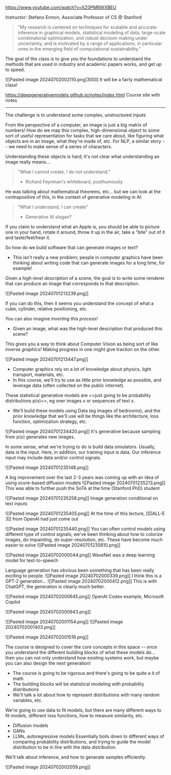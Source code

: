 https://www.youtube.com/watch?v=XZ0PMRWXBEU

Instructor: Stefano Ermon, Associate Professor of CS @ Stanford
> "My research is centered on techniques for scalable and accurate inference in graphical models, statistical modeling of data, large-scale combinatorial optimization, and robust decision making under uncertainty, and is motivated by a range of applications, in particular ones in the emerging field of computational sustainability."

The goal of the class is to give you the foundations to understand the methods that are used in industry and academic papers works, and get up to speed. 

![[Pasted image 20240702002110.png|300]]
It will be a fairly mathematical class!

https://deepgenerativemodels.github.io/notes/index.html
Course site with notes

---

The challenge is to understand some complex, unstructured inputs 

From the perspective of a computer, an image is just a big matrix of numbers! How do we map this complex, high-dimensional object to some sort of useful representation for tasks that we care about, like figuring what objects are in an image, what they're made of, etc.
For NLP, a similar story -- we need to make sense of a series of characters. 

Understanding these objects is hard; it's not clear what understanding an image really means...

> "What I cannot create, I do not understand."
> - Richard Feynman's whiteboard, posthumously

He was talking about mathematical theorems, etc... but we can look at the contrapositive of this, in the context of generative modeling in AI:

> "What I understand, I can create"
> - Generative AI slogan?

If you claim to understand what an Apple is, you should be able to picture one in your hand, rotate it around, throw it up in the air, take a "bite" out of it and taste/feel/hear it.

So how do we build software that can generate images or text?
- This isn't really a new problem; people in computer graphics have been thinking about writing code that can generate images for a long time, for example!

Given a *high-level description* of a scene, the goal is to write some renderer that can produce an image that corresponds to that description.

![[Pasted image 20240701213239.png]]

If you can do this, then it seems you understand the concept of what a cube, cylinder, relative positioning, etc.

You can also imagine *inverting this process!*
- Given an image, what was the high-level description that produced this scene?

This gives you a way to think about Computer Vision  as being sort of like *inverse graphics!* Making progress in one might give traction on the other.


![[Pasted image 20240701213447.png]]
- Computer graphics rely on a lot of knowledge about physics, light transport, materials, etc.
- In this course, we'll try to use as little prior knowledge as possible, and leverage data (often collected on the public internet).

These statistical generative models are ==just going to be probability distributions p(x)==, eg over images x or sequences of text x.
- We'll build these models using Data (eg images of bedrooms), and the prior knowledge that we'll use will be things like the architecture, loss function, optimization strategy, etc.

![[Pasted image 20240701234420.png]]
It's generative because sampling from p(x) generates new images.

In some sense, what we're trying to do is build data simulators. Usually, data is the input. Here, in addition, our training input is data. Our inference input may include data and/or control signals.

![[Pasted image 20240701235148.png]]

A big improvement over the last 2-3 years was coming up with an idea of using score-based diffusion models
![[Pasted image 20240701235213.png]]
This was able to further push the SoTA at the time (Stanford PhD) student

![[Pasted image 20240701235258.png]]
Image generation conditional on text inputs

![[Pasted image 20240701235405.png]]
At the time of this lecture, [[DALL-E 3]] from OpenAI had just come out


![[Pasted image 20240701235440.png]]
You can often control models using different type of control signals; we've been thinking about how to colorize images, do impainting, do super-resolution, etc. These have become much easier to solve
![[Pasted image 20240701235810.png]]

![[Pasted image 20240702000044.png]]
WaveNet was a deep learning model for text-to-speech

Language generation has obvious been something that has been really exciting to people.
![[Pasted image 20240702000339.png]]
I think this is a GPT-2 generation...
![[Pasted image 20240702000412.png]]
This is with ChatGPT, the generation is clearly much better.

![[Pasted image 20240702000645.png]]
OpenAI Codex example, Microsoft Copilot

![[Pasted image 20240702000943.png]]

![[Pasted image 20240702001154.png]]
![[Pasted image 20240702001403.png]]

![[Pasted image 20240702001516.png]]

The course is designed to cover the core concepts in this space -- once you understand the different building blocks of what these models do... then you can not only understand how existing systems work, but maybe you can also design the next generation!
- The course is going to be rigorous and there's going to be quite a it of math
- The building blocks will be statistical modeling with probability distributions
- We'll talk a lot about how to represent distributions with many random variables, etc.

We're going to use data to fit models, but there are many different ways to fit models, different loss functions, how to measure similarity, etc.
- Diffusion models
- GANs
- LLMs, autoregressive models
Essentially boils down to different ways of comparing probability distributions, and trying to guide the model distribution to be in line with the data distribution.

We'll talk about inference, and how to generate samples efficiently.

![[Pasted image 20240702002059.png]]












